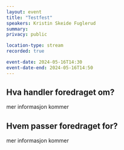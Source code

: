 ```yaml
---
layout: event
title: "Testfest"
speakers: Kristin Skeide Fuglerud
summary: 
privacy: public

location-type: stream
recorded: true

event-date: 2024-05-16T14:30
event-date-end: 2024-05-16T14:50
---
```

## Hva handler foredraget om?
mer informasjon kommer

## Hvem passer foredraget for?
mer informasjon kommer

